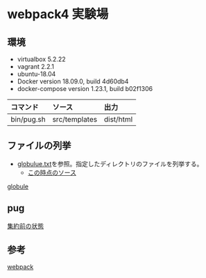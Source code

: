 # webpack4 実験場

## 環境

* virtualbox 5.2.22
* vagrant 2.2.1
* ubuntu-18.04
* Docker version 18.09.0, build 4d60db4
* docker-compose version 1.23.1, build b02f1306

|コマンド|ソース|出力|
|:--|:--|:--|
|bin/pug.sh|src/templates|dist/html|

## ファイルの列挙

* [globulue.txt](./globulue.txt)を参照。指定したディレクトリのファイルを列挙する。
  * [この時点のソース](https://github.com/hibohiboo/develop/tree/433cc3de1b61d570e55b09d63fec58ffaa090453/tutorial/lesson/webpack/webpack4)  


[globule](https://github.com/cowboy/node-globule)

## pug

[集約前の状態](https://github.com/hibohiboo/develop/tree/9794124363079340ba5cae45473cd82ceb142891/tutorial/lesson/webpack/webpack4)  

## 参考

[webpack](https://webpack.js.org/concepts/mode/)